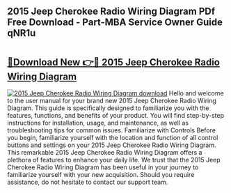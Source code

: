 ## 2015 Jeep Cherokee Radio Wiring Diagram PDf Free Download - Part-MBA Service Owner Guide qNR1u

# <h2><a href="http://dfighz7.blite.top/?on=2015+Jeep+Cherokee+Radio+Wiring+Diagram">🔗Download New 👉🔴 2015 Jeep Cherokee Radio Wiring Diagram</a></h2>

[![2015 Jeep Cherokee Radio Wiring Diagram download](https://i.imgur.com/lujVjoI.png)](http://dfighz7.blite.top/?on=2015+Jeep+Cherokee+Radio+Wiring+Diagram)
Hello and welcome to the user manual for your brand new 2015 Jeep Cherokee Radio Wiring Diagram. This guide is specifically designed to familiarize you with the features, functions, and benefits of your product. You will find step-by-step instructions for installation, usage, and maintenance, as well as troubleshooting tips for common issues. Familiarize with Controls Before you begin, familiarize yourself with the location and function of all control buttons and settings on your 2015 Jeep Cherokee Radio Wiring Diagram. This remarkable 2015 Jeep Cherokee Radio Wiring Diagram offers a plethora of features to enhance your daily life. We trust that the 2015 Jeep Cherokee Radio Wiring Diagram has been useful in your journey to familiarize yourself with your new acquisition. Should you require assistance, do not hesitate to contact our support team.
